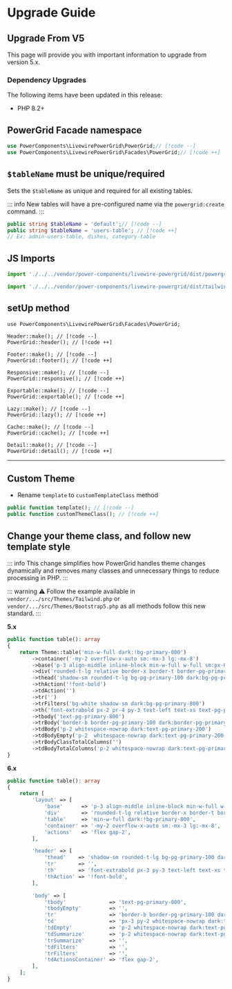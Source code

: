 # Upgrade Guide

## Upgrade From V5

This page will provide you with important information to upgrade from version 5.x.

### Dependency Upgrades

The following items have been updated in this release:

* PHP 8.2+

## PowerGrid Facade namespace

```php
use PowerComponents\LivewirePowerGrid\PowerGrid;// [!code --]
use PowerComponents\LivewirePowerGrid\Facades\PowerGrid;// [!code ++]
```

## `$tableName` must be unique/required

Sets the `$tableName` as unique and required for all existing tables.

::: info
New tables will have a pre-configured name via the `powergrid:create` command.
:::

```php
public string $tableName = 'default';// [!code --]
public string $tableName = 'users-table'; // [!code ++]
// Ex: admin-users-table, dishes, category-table 
```

## JS Imports

```js
import './../../vendor/power-components/livewire-powergrid/dist/powergrid.css' // [!code --]

import './../../vendor/power-components/livewire-powergrid/dist/tailwind.css' // [!code ++] // bootstrap5.css

```

## setUp method

```php{4}
use PowerComponents\LivewirePowerGrid\Facades\PowerGrid;

Header::make(); // [!code --]
PowerGrid::header(); // [!code ++]

Footer::make(); // [!code --]
PowerGrid::footer(); // [!code ++]

Responsive::make(); // [!code --]
PowerGrid::responsive(); // [!code ++]

Exportable::make(); // [!code --]
PowerGrid::exportable(); // [!code ++]

Lazy::make(); // [!code --]
PowerGrid::lazy(); // [!code ++]

Cache::make(); // [!code --]
PowerGrid::cache(); // [!code ++]

Detail::make(); // [!code --]
PowerGrid::detail(); // [!code ++]
```

---

## Custom Theme

* Rename `template` to `customTemplateClass` method

```php
public function template(); // [!code --]
public function customThemeClass(); // [!code ++]

```

## Change your theme class, and follow new template style

::: info
This change simplifies how PowerGrid handles theme changes dynamically and removes many classes and unnecessary things to reduce processing in PHP.
:::

::: warning
⚠️ Follow the example available in `vendor/.../src/Themes/Tailwind.php` or `vendor/.../src/Themes/Bootstrap5.php` as all methods follow this new standard.
:::

**5.x**

```php
public function table(): array
{
    return Theme::table('min-w-full dark:!bg-primary-800')
        ->container('-my-2 overflow-x-auto sm:-mx-3 lg:-mx-8')
        ->base('p-3 align-middle inline-block min-w-full w-full sm:px-6 lg:px-8')
        ->div('rounded-t-lg relative border-x border-t border-pg-primary-200 dark:bg-pg-primary-700 dark:border-pg-primary-600')
        ->thead('shadow-sm rounded-t-lg bg-pg-primary-100 dark:bg-pg-primary-900')
        ->thAction('!font-bold')
        ->tdAction('')
        ->tr('')
        ->trFilters('bg-white shadow-sm dark:bg-pg-primary-800')
        ->th('font-extrabold px-2 pr-4 py-3 text-left text-xs text-pg-primary-700 tracking-wider whitespace-nowrap dark:text-pg-primary-300')
        ->tbody('text-pg-primary-800')
        ->trBody('border-b border-pg-primary-100 dark:border-pg-primary-600 hover:bg-pg-primary-50 dark:bg-pg-primary-800 dark:hover:bg-pg-primary-700')
        ->tdBody('p-2 whitespace-nowrap dark:text-pg-primary-200')
        ->tdBodyEmpty('p-2  whitespace-nowrap dark:text-pg-primary-200')
        ->trBodyClassTotalColumns('')
        ->tdBodyTotalColumns('p-2 whitespace-nowrap dark:text-pg-primary-200 text-sm text-pg-primary-600 text-right space-y-2')
}
```

**6.x**

```php
public function table(): array
{
    return [
        'layout' => [
            'base'      => 'p-3 align-middle inline-block min-w-full w-full sm:px-6 lg:px-8',
            'div'       => 'rounded-t-lg relative border-x border-t border-pg-primary-200 dark:bg-pg-primary-700 dark:border-pg-primary-600',
            'table'     => 'min-w-full dark:!bg-primary-800',
            'container' => '-my-2 overflow-x-auto sm:-mx-3 lg:-mx-8',
            'actions'   => 'flex gap-2',
        ],

        'header' => [
            'thead'    => 'shadow-sm rounded-t-lg bg-pg-primary-100 dark:bg-pg-primary-900',
            'tr'       => '',
            'th'       => 'font-extrabold px-3 py-3 text-left text-xs text-pg-primary-700 tracking-wider whitespace-nowrap dark:text-pg-primary-300',
            'thAction' => '!font-bold',
        ],

        'body' => [
            'tbody'              => 'text-pg-primary-800',
            'tbodyEmpty'         => '',
            'tr'                 => 'border-b border-pg-primary-100 dark:border-pg-primary-600 hover:bg-pg-primary-50 dark:bg-pg-primary-800 dark:hover:bg-pg-primary-700',
            'td'                 => 'px-3 py-2 whitespace-nowrap dark:text-pg-primary-200',
            'tdEmpty'            => 'p-2 whitespace-nowrap dark:text-pg-primary-200',
            'tdSummarize'        => 'p-2 whitespace-nowrap dark:text-pg-primary-200 text-sm text-pg-primary-600 text-right space-y-2',
            'trSummarize'        => '',
            'tdFilters'          => '',
            'trFilters'          => '',
            'tdActionsContainer' => 'flex gap-2',
        ],
    ];
}
```
